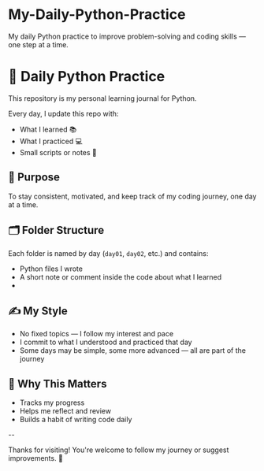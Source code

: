 # My-Daily-Python-Practice
My daily Python practice to improve problem-solving and coding skills — one step at a time.
# 🐍 Daily Python Practice

This repository is my personal learning journal for Python.

Every day, I update this repo with:
- What I learned 📚
- What I practiced 💻
- Small scripts or notes 📝

## 🎯 Purpose
To stay consistent, motivated, and keep track of my coding journey, one day at a time.

## 🗂️ Folder Structure
Each folder is named by day (`day01`, `day02`, etc.) and contains:
- Python files I wrote
- A short note or comment inside the code about what I learned
- 
## ✍️ My Style
- No fixed topics — I follow my interest and pace
- I commit to what I understood and practiced that day
- Some days may be simple, some more advanced — all are part of the journey

## 🚀 Why This Matters
- Tracks my progress
- Helps me reflect and review
- Builds a habit of writing code daily

--

Thanks for visiting! You're welcome to follow my journey or suggest improvements. 🙂
